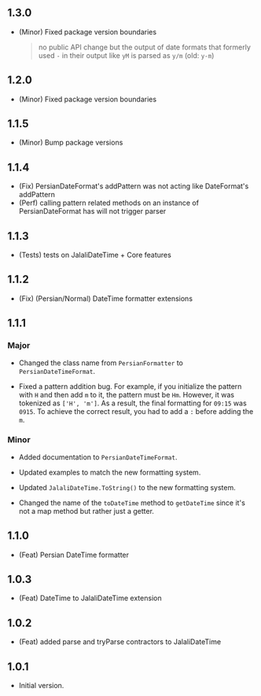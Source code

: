 ## 1.3.0

* (Minor) Fixed package version boundaries
    > no public API change but the output of date formats that formerly used `-` in their output like `yM` is parsed as `y/m` (old: `y-m`)
    >
## 1.2.0

* (Minor) Fixed package version boundaries

## 1.1.5

* (Minor) Bump package versions

## 1.1.4

* (Fix) PersianDateFormat's addPattern was not acting like DateFormat's addPattern
* (Perf) calling pattern related methods on an instance of PersianDateFormat has will not trigger parser

## 1.1.3

* (Tests) tests on JalaliDateTime + Core features

## 1.1.2

* (Fix) (Persian/Normal) DateTime formatter extensions

## 1.1.1

### Major

* Changed the class name from `PersianFormatter` to `PersianDateTimeFormat`.

* Fixed a pattern addition bug. For example, if you initialize the pattern with `H` and then add `m` to it, the pattern must be `Hm`. However, it was tokenized as `['H', 'm']`. As a result, the final formatting for `09:15` was `0915`. To achieve the correct result, you had to add a `:` before adding the `m`.

### Minor

* Added documentation to `PersianDateTimeFormat`.

* Updated examples to match the new formatting system.
* Updated `JalaliDateTime.ToString()` to the new formatting system.
* Changed the name of the `toDateTime` method to `getDateTime` since it's not a map method but rather just a getter.

## 1.1.0

* (Feat) Persian DateTime formatter

## 1.0.3

* (Feat) DateTime to JalaliDateTime extension

## 1.0.2

* (Feat) added parse and tryParse contractors to JalaliDateTime

## 1.0.1

* Initial version.
